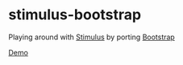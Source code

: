 # stimulus-bootstrap

Playing around with [Stimulus](https://github.com/stimulusjs/stimulus) by porting [Bootstrap](https://github.com/twbs/bootstrap)

[Demo](https://en30.github.io/stimulus-bootstrap)
